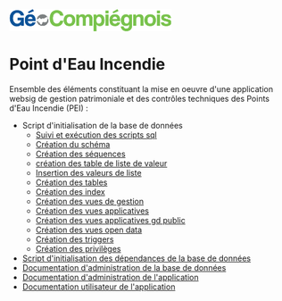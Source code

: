 ![GeoCompiegnois](doc/img/Logo_web-GeoCompiegnois.png)

# Point d'Eau Incendie

Ensemble des éléments constituant la mise en oeuvre d'une application websig de gestion patrimoniale et des contrôles techniques des Points d'Eau Incendie (PEI) :

- Script d'initialisation de la base de données
  * [Suivi et exécution des scripts sql](sql/pei_00_trace.sql)
  * [Création du schéma](sql/pei_10_schema.sql)
  * [Création des séquences](sql/pei_20_seq.sql)
  * [création des table de liste de valeur](sql/pei_30_lists.sql)
  * [Insertion des valeurs de liste](sql/pei_31_inserts.sql)
  * [Création des tables](sql/pei_40_tables.sql)
  * [Création des index](sql/pei_50_index.sql)
  * [Création des vues de gestion](sql/pei_60_vues_gestion.sql)
  * [Création des vues applicatives](sql/pei_61_vues_xapps.sql)
  * [Création des vues applicatives gd public](sql/pei_62_vues_xapps_public.sql)
  * [Création des vues open data](sql/pei_63_vues_xopendata.sql)
  * [Création des triggers](sql/pei_70_triggers.sql)
  * [Création des privilèges](sql/pei_99_grant.sql)
- [Script d'initialisation des dépendances de la base de données](sql/init_bd_pei_dependencies.sql)
- [Documentation d'administration de la base de données](doc/doc_admin_bd_pei.md)
- [Documentation d'administration de l'application](doc/doc_admin_app_pei.md)
- [Documentation utilisateur de l'application](doc/doc_user_app_pei.md)
